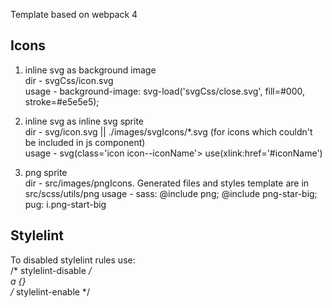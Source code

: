 Template based on webpack 4

## Icons
1) inline svg as background image  
dir - svgCss/icon.svg  
usage - background-image: svg-load('svgCss/close.svg', fill=#000, stroke=#e5e5e5);

2) inline svg as inline svg sprite  
dir - svg/icon.svg || ./images/svgIcons/*.svg (for icons which couldn't be included in js component)  
usage - svg(class='icon icon--iconName'> use(xlink:href='#iconName')  

3) png sprite  
dir - src/images/pngIcons. Generated files and styles template are in src/scss/utils/png
usage - sass: @include png; @include png-star-big;  
        pug: i.png-start-big
        
## Stylelint  
To disabled stylelint rules use:  
/* stylelint-disable */  
a {}  
/* stylelint-enable */
    